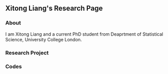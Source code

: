 ## Xitong Liang's Research Page


### About

I am Xitong Liang and a current PhD student from Deaprtment of Statistical Science, University College London.


### Research Project


### Codes




